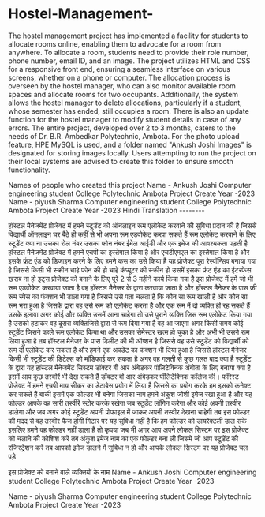 # Hostel-Management-
The hostel management project has implemented a facility for students to allocate rooms online, enabling them to advocate for a room from anywhere. To allocate a room, students need to provide their role number, phone number, email ID, and an image. The project utilizes HTML and CSS for a responsive front end, ensuring a seamless interface on various screens, whether on a phone or computer. The allocation process is overseen by the hostel manager, who can also monitor available room spaces and allocate rooms for two occupants. Additionally, the system allows the hostel manager to delete allocations, particularly if a student, whose semester has ended, still occupies a room. There is also an update function for the hostel manager to modify student details in case of any errors. The entire project, developed over 2 to 3 months, caters to the needs of Dr. B.R. Ambedkar Polytechnic, Ambota. For the photo upload feature, HPE MySQL is used, and a folder named "Ankush Joshi Images" is designated for storing images locally. Users attempting to run the project on their local systems are advised to create this folder to ensure smooth functionality.

Names of people who created this project
Name - Ankush Joshi
Computer engineering student 
College Polytechnic Ambota
Project Create Year -2023 
Name - piyush Sharma 
Computer engineering student 
College Polytechnic Ambota
Project Create Year -2023 
Hindi Translation --------

हॉस्टल मैनेजमेंट प्रोजेक्ट में हमने स्टूडेंट को ऑनलाइन रूम एलोकेट करवाने की सुविधा प्रदान की है जिससे विद्यार्थी ऑनलाइन घर बैठे ही कहीं से भी अपना रूम एडवोकेट करवा सकते हैं रूम एलोकेट करवाने के लिए स्टूडेंट क्या ना उसका रोल नंबर उसका फोन नंबर ईमेल आईडी और एक इमेज की आवश्यकता पड़ती है हॉस्टल मैनेजमेंट प्रोजेक्ट में हमने एचपी का इस्तेमाल किया है और एचटीएमएल का इस्तेमाल किया है और इसके फ्रंट एंड को डिजाइन करने के लिए हमने कस का उसे किया है यह प्रोजेक्ट पूरा रेस्पॉन्सिव बनाया गया है जिससे किसी भी स्क्रीन चाहे फोन की हो चाहे कंप्यूटर की स्क्रीन हो उसमें इसका फ्रंट एंड का इंटरफेस खराब ना हो इट्स प्रोजेक्ट को बनाने के लिए पूरे 2 से 3 महीने कार्य किया गया है इस प्रोजेक्ट में हमें जो भी रूम एडवोकेट करवाया जाता है वह हॉस्टल मैनेजर के द्वारा करवाया जाता है और हॉस्टल मैनेजर के पास फ्री रूम स्पेस का फंक्शन भी डाला गया है जिससे उसे पता चलता है कि कौन सा रूम खाली है और कौन सा रूम भरा हुआ है जिसके द्वारा वह उसे रूम को एलोकेट करता है और एक रूम में दो व्यक्ति ही रह सकते हैं उसके इलावा अगर कोई और व्यक्ति उसमें आना चाहेगा तो उसे पुराने व्यक्ति जिस रूम एलोकेट किया गया है उसको हटाकर वह दूसरा व्यक्तिजिसे द्वारा से रूम दिया गया है वह आ जाएगा अगर किसी समय कोई स्टूडेंट जिसने पहले रूम एलोकेट किया था और उसका सेमेस्टर खत्म हो चुका है और अभी भी उसने रूम लिया हुआ है तब हॉस्टल मैनेजर के पास डिलीट की भी ऑप्शन है जिससे वह उसे स्टूडेंट को विद्यार्थी को रूम दी एलोकेट कर सकता है और हमने एक अपडेट का फंक्शन भी दिया हुआ है जिससे हॉस्टल मैनेजर किसी भी स्टूडेंट की डिटेल्स को मॉडिफाई कर सकता है अगर वह गलती से कुछ गलत बाद क्या है स्टूडेंट के द्वारा यह हॉस्टल मैनेजमेंट सिस्टम डॉक्टर बी आर अंबेडकर पॉलिटेक्निक अंबोता के लिए बनाया क्या है इसमें आप कुछ तस्वीरें भी देख सकते हैं डॉक्टर बी आर अंबेडकर पॉलिटेक्निक  कॉलेज की। फॉरेस्ट प्रोजेक्ट में हमने एचपी माय सीकर का डेटाबेस प्रयोग में लिया है जिससे का प्रयोग करके हम इसको कनेक्ट कर सकते हैं बाकी इसमें एक फोल्डर भी बनेगा जिसका नाम हमने अंकुश जोशी इमेज रखा हुआ है और यह फोल्डर आपके वह सारी तस्वीरें स्टोर करके रखेगा जब स्टूडेंट लॉगिन करेगा और कोई अपनी तस्वीर डालेगा और जब अगर कोई स्टूडेंट अपनी प्रोफाइल में जाकर अपनी तस्वीर देखना चाहेगी तब इस फोल्डर की मदद से वह तस्वीर फैज होगी गिटार पर यह सुविधा नहीं है कि हम फोल्डर को डायरेक्टली डाल सके इसलिए हमने वह फोल्डर नहीं डाला है तो कृपया जब भी अगर आप अपने लोकल सिस्टम पर इस प्रोजेक्ट को चलाने की कोशिश करें तब अंकुश इमेज नाम का एक फोल्डर बना ली जिसमें जो आप स्टूडेंट की रजिस्ट्रेशन करें तब आपको इमेज डालने में सुविधा न हो और आपके लोकल सिस्टम पर यह प्रोजेक्ट चल पड़े

इस प्रोजेक्ट को बनाने वाले व्यक्तियों के नाम
Name - Ankush Joshi
Computer engineering student
College Polytechnic Ambota
Project Create Year -2023 

Name - piyush Sharma 
Computer engineering student 
College Polytechnic Ambota
Project Create Year -2023 
